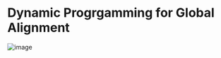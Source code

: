# Dynamic Progrgamming for Global Alignment

![image](https://user-images.githubusercontent.com/58489169/166341778-f7503f3b-bafc-43cb-b99d-edad938698f1.png)
